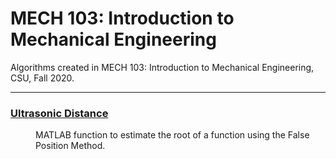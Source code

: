 # MECH 103: Introduction to Mechanical Engineering
Algorithms created in MECH 103: Introduction to Mechanical Engineering, CSU, Fall 2020.

***

### [Ultrasonic Distance](https://github.com/katie-plese/MECH-103/tree/main/Ultrasonic%20Distance)
<dl>
<dd>MATLAB function to estimate the root of a function using the False Position Method.</dd>
</dl>
